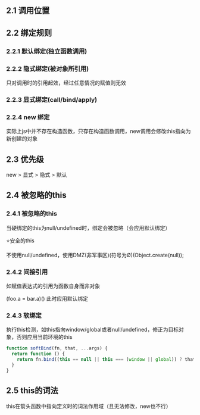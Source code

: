 ## 2.1 调用位置

## 2.2 绑定规则

### 2.2.1 默认绑定(独立函数调用)

### 2.2.2 隐式绑定(被对象所引用)

只对调用时的引用起效，经过任意情况的赋值则无效

### 2.2.3 显式绑定(call/bind/apply)

### 2.2.4 new 绑定

实际上js中并不存在构造函数，只存在构造函数调用，new调用会修改this指向为新创建的对象

## 2.3 优先级

new > 显式 > 隐式 > 默认

## 2.4 被忽略的this

### 2.4.1 被忽略的this

当硬绑定的this为null/undefined时，绑定会被忽略（会应用默认绑定）

⭐️安全的this

不使用null/undefined，使用DMZ(非军事区)(符号为Ø)(Object.create(null));

### 2.4.2 间接引用

如赋值表达式的引用为函数自身而非对象

(foo.a = bar.a)() 此时应用默认绑定

### 2.4.3 软绑定

执行this检测，如this指向window/global或者null/undefined，修正为目标对象，否则应用当前环境的this

```javascript
function softBind(fn, that, ...args) {
  return function () {
    return fn.bind((this == null || this === (window || global)) ? that : this, ...args)
  }
}
```

## 2.5 this的词法

this在箭头函数中指向定义时的词法作用域（且无法修改，new也不行）
